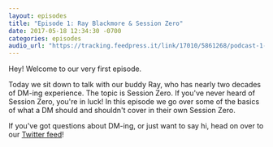 ```yaml
---
layout: episodes
title: "Episode 1: Ray Blackmore & Session Zero"
date: 2017-05-18 12:34:30 -0700
categories: episodes
audio_url: "https://tracking.feedpress.it/link/17010/5861268/podcast-1-ray-session-zero-v3.mp3"
---
```


Hey! Welcome to our very first episode. 

Today we sit down to talk with our buddy Ray, who has nearly two decades of
DM-ing experience. The topic is Session Zero. If you've never heard of Session
Zero, you're in luck! In this episode we go over some of the basics of what a DM
should and shouldn't cover in their own Session Zero.

If you've got questions about DM-ing, or just want to say hi, head on over to
our [Twitter feed](https://twitter.com/dmsofvancouver)!
